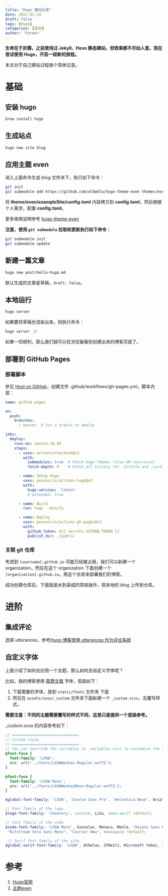 ```yaml
---
title: "Hugo 建站记录"
date: 2021-02-24
draft: false
tags: [Hugo]
categories: [其他]
author: "Farmer"
---
```


**生命在于折腾，之前使用过 Jekyll、Hexo 静态建站，但效果都不尽如人意，现在尝试使用 Hugo，开启一段新的旅程。**

<!--more-->

本文对于自己建站过程做个简单记录。

# 基础

## 安装 hugo

```bash
brew install hugo
```

## 生成站点

```bash
hugo new site blog
```

## 应用主题 even

进入上面命令生成 blog 文件夹下，执行如下命令：

```bash
git init
git submodule add https://github.com/olOwOlo/hugo-theme-even themes/even
```

将 **theme/even/exampleSite/config.toml** 内容拷贝到 **config.toml**，然后根据个人需求，配置 **config.toml**。

更多使用说明参考 [hugo-theme-even](https://github.com/olOwOlo/hugo-theme-even)

**注意，使用 `git submodule` 拉取和更新执行如下命令：**

```bash
git submodule init
git submodule update
```

## 新建一篇文章

```bash
hugo new post/hello-hugo.md
```

默认生成的文章是草稿，`draft: false`。

## 本地运行

```bash
hugo server
```

如果要将草稿也渲染出来，则执行命令：

```bash
hugo server -D
```

如果一切顺利，那么我们就可以在浏览器看到创建出来的博客页面了。

## 部署到 GitHub Pages

### 部署脚本

参见 [Host on GitHub](https://gohugo.io/hosting-and-deployment/hosting-on-github/)，创建文件 .github/workflows/gh-pages.yml，脚本内容：

```yml
name: github pages

on:
  push:
    branches:
      - master  # Set a branch to deploy

jobs:
  deploy:
    runs-on: ubuntu-18.04
    steps:
      - uses: actions/checkout@v2
        with:
          submodules: true  # Fetch Hugo themes (true OR recursive)
          fetch-depth: 0    # Fetch all history for .GitInfo and .Lastmod

      - name: Setup Hugo
        uses: peaceiris/actions-hugo@v2
        with:
          hugo-version: 'latest'
          # extended: true

      - name: Build
        run: hugo --minify

      - name: Deploy
        uses: peaceiris/actions-gh-pages@v3
        with:
          github_token: ${{ secrets.GITHUB_TOKEN }}
          publish_dir: ./public

```

### 关联 git 仓库

考虑到 `[username].github.io` 可能已经被占用，我们可以新建一个 organization，然后在这个 organization 下面创建一个 `[organization].github.io`，用这个仓库来部署我们的博客。

成功创建仓库后，下面就是水到渠成的常规操作，把本地的 blog 上传到仓库。

# 进阶

## 集成评论

选择 utterances，参考[Hugo 博客使用 utterances 作为评论系统](https://www.midfang.com/hugo-utterances-comment-system/)

## 自定义字体

上面介绍了如何去应用一个主题，那么如何去自定义字体呢？

比如，我的博客使用 [霞鹜文楷](https://github.com/lxgw/LxgwWenKai) 字体，思路如下：

1. 下载需要的字体，放到 `static/fnots` 文件夹 下面
2. 然后在 `assets/sass/_custom` 文件夹下面新建一个 `_custom.scss`，去覆写样式。

**需要注意：不同的主题需要覆写的样式不同，这里只是提供一个思路参考。**

_custom.scss 的内容参考如下：

```scss
// ==============================
// Custom style
// ==============================
// You can override the variables in _variables.scss to customize the style
@font-face {
  font-family: 'LXGW';
  src: url('../fonts/LXGWWenKai-Regular.woff2');
}

@font-face {
  font-family: 'LXGW Mono';
  src: url('../fonts/LXGWWenKaiMono-Regular.woff2');
}

$global-font-family: 'LXGW', 'Source Sans Pro', 'Helvetica Neue', Arial, sans-serif !default;

// Font family of the logo.
$logo-font-family: 'Chancery', cursive, LiSu, sans-serif !default;

// Font family of the code.
$code-font-family: 'LXGW Mono', Consolas, Monaco, Menlo, "DejaVu Sans Mono",
 "Bitstream Vera Sans Mono", "Courier New", monospace !default;

 // Serif font family of the site.
$global-serif-font-family: 'LXGW', Athelas, STHeiti, Microsoft Yahei, serif !default;
```

# 参考

1. [Hugo官网](https://gohugo.io/)
2. [主题even](https://github.com/olOwOlo/hugo-theme-even)
